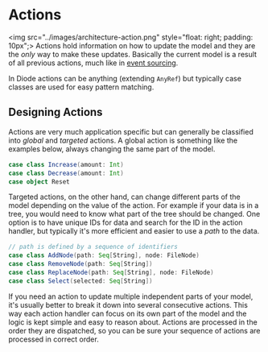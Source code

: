 # Actions

<img src="../images/architecture-action.png" style="float: right; padding: 10px";>
Actions hold information on how to update the model and they are the _only_ way to make these updates. Basically the current model is a result of all previous
actions, much like in [event sourcing](http://martinfowler.com/eaaDev/EventSourcing.html).

In Diode actions can be anything (extending `AnyRef`) but typically case classes are used for easy pattern matching.
 
## Designing Actions
 
Actions are very much application specific but can generally be classified into _global_ and _targeted_ actions. A global action is something like the examples
below, always changing the same part of the model.

```scala
case class Increase(amount: Int)
case class Decrease(amount: Int)
case object Reset
```

Targeted actions, on the other hand, can change different parts of the model depending on the value of the action. For example if your data is in a tree, you
would need to know what part of the tree should be changed. One option is to have unique IDs for data and search for the ID in the action handler, but typically
it's more efficient and easier to use a _path_ to the data.

```scala
// path is defined by a sequence of identifiers
case class AddNode(path: Seq[String], node: FileNode)
case class RemoveNode(path: Seq[String])
case class ReplaceNode(path: Seq[String], node: FileNode)
case class Select(selected: Seq[String])
```

If you need an action to update multiple independent parts of your model, it's usually better to break it down into several consecutive actions. This way each
action handler can focus on its own part of the model and the logic is kept simple and easy to reason about. Actions are processed in the order they are
dispatched, so you can be sure your sequence of actions are processed in correct order.


